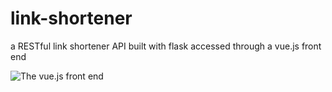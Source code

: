 # link-shortener
a RESTful link shortener API built with flask accessed through a vue.js front end

![The vue.js front end](https://i.imgur.com/kEagcQM.png)
